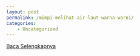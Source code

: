 ```yaml
---
layout: post
permalink: /mimpi-melihat-air-laut-warna-warni/
categories:
    - Uncategorized
---
```


[Baca Selengkapnya](/02)